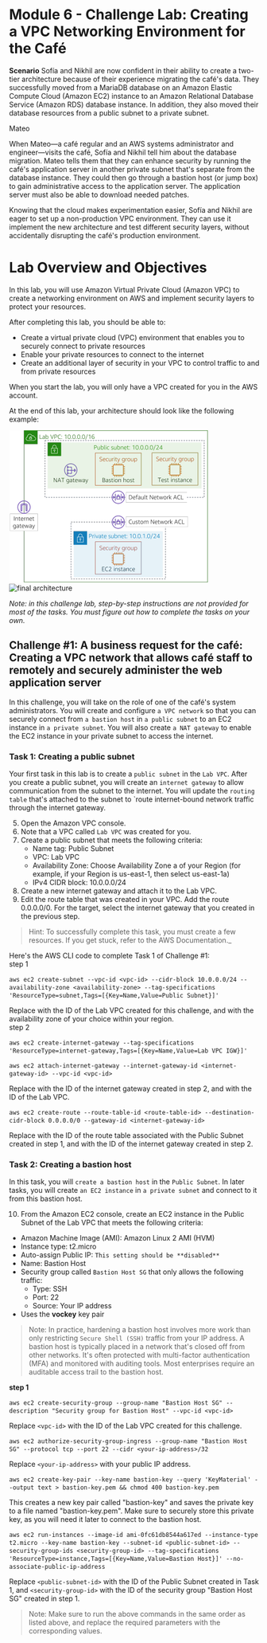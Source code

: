 # Module 6 - Challenge Lab: Creating a VPC Networking Environment for the Café
**Scenario**
Sofía and Nikhil are now confident in their ability to create a two-tier architecture because of their experience migrating the café's data. They successfully moved from a MariaDB database on an Amazon Elastic Compute Cloud (Amazon EC2) instance to an Amazon Relational Database Service (Amazon RDS) database instance. In addition, they also moved their database resources from a public subnet to a private subnet.

Mateo

When Mateo—a café regular and an AWS systems administrator and engineer—visits the café, Sofía and Nikhil tell him about the database migration. Mateo tells them that they can enhance security by running the café's application server in another private subnet that's separate from the database instance. They could then go through a bastion host (or jump box) to gain administrative access to the application server. The application server must also be able to download needed patches.

Knowing that the cloud makes experimentation easier, Sofía and Nikhil are eager to set up a non-production VPC environment. They can use it implement the new architecture and test different security layers, without accidentally disrupting the café's production environment.

# Lab Overview and Objectives

In this lab, you will use Amazon Virtual Private Cloud (Amazon VPC) to create a networking environment on AWS and implement security layers to protect your resources.

After completing this lab, you should be able to:

- Create a virtual private cloud (VPC) environment that enables you to securely connect to private resources
- Enable your private resources to connect to the internet
- Create an additional layer of security in your VPC to control traffic to and from private resources

When you start the lab, you will only have a VPC created for you in the AWS account.

At the end of this lab, your architecture should look like the following example:

![AmazonCity Architecture](https://github.com/islamicity24/AmazonCity/raw/main/module-6-challenge-lab-final-architecture.png)
![final architecture](./final-architecture.png)

_Note: in this challenge lab, step-by-step instructions are not provided for most of the tasks. You must figure out how to complete the tasks on your own._

## Challenge #1: A business request for the café: Creating a VPC network that allows café staff to remotely and securely administer the web application server 

In this challenge, you will take on the role of one of the café's system administrators. You will create and configure `a VPC network` so that you can securely connect from `a bastion host` in `a public subnet` to an EC2 instance in `a private subnet`. You will also create `a NAT gateway` to enable the EC2 instance in your private subnet to access the internet.

### Task 1: Creating a public subnet

Your first task in this lab is to create a `public subnet` in the `Lab VPC`. After you create a public subnet, you will create an `internet gateway` to allow communication from the subnet to the internet. You will update the `routing table` that's attached to the subnet to `route internet-bound network traffic  through the internet gateway.

5. Open the Amazon VPC console.
6. Note that a VPC called `Lab VPC` was created for you.
7. Create a public subnet that meets the following criteria:
   - Name tag: Public Subnet
   - VPC: Lab VPC
   - Availability Zone: Choose Availability Zone a of your Region (for example, if your Region is us-east-1, then select us-east-1a)
   - IPv4 CIDR block: 10.0.0.0/24
8. Create a new internet gateway and attach it to the Lab VPC.
9. Edit the route table that was created in your VPC. Add the route 0.0.0.0/0. For the target, select the internet gateway that you created in the previous step.

> Hint: To successfully complete this task, you must create a few resources. If you get stuck, refer to the AWS Documentation._

Here's the AWS CLI code to complete Task 1 of Challenge #1:<br>
step 1
```
aws ec2 create-subnet --vpc-id <vpc-id> --cidr-block 10.0.0.0/24 --availability-zone <availability-zone> --tag-specifications 'ResourceType=subnet,Tags=[{Key=Name,Value=Public Subnet}]'
```
Replace <vpc-id> with the ID of the Lab VPC created for this challenge, and <availability-zone> with the availability zone of your choice within your region.<br>
step 2   
```
aws ec2 create-internet-gateway --tag-specifications 'ResourceType=internet-gateway,Tags=[{Key=Name,Value=Lab VPC IGW}]'
```
```
aws ec2 attach-internet-gateway --internet-gateway-id <internet-gateway-id> --vpc-id <vpc-id>
```
   Replace <internet-gateway-id> with the ID of the internet gateway created in step 2, and <vpc-id> with the ID of the Lab VPC.
```
aws ec2 create-route --route-table-id <route-table-id> --destination-cidr-block 0.0.0.0/0 --gateway-id <internet-gateway-id>
```
   Replace <route-table-id> with the ID of the route table associated with the Public Subnet created in step 1, and <internet-gateway-id> with the ID of the internet gateway created in step 2.
   
### Task 2: Creating a bastion host

In this task, you will `create a bastion host` in the `Public Subnet`. In later tasks, you will create `an EC2 instance` in `a private subnet` and connect to it from this bastion host.

10. From the Amazon EC2 console, create an EC2 instance in the Public Subnet of the Lab VPC that meets the following criteria:
   - Amazon Machine Image (AMI): Amazon Linux 2 AMI (HVM)
   - Instance type: t2.micro
   - Auto-assign Public IP: `This setting should be **disabled**`
   - Name: Bastion Host
   - Security group called `Bastion Host SG` that only allows the following traffic:
     - Type: SSH
     - Port: 22
     - Source: Your IP address
   - Uses the **vockey** key pair
    
> Note: In practice, hardening a bastion host involves more work than only restricting `Secure Shell (SSH)` traffic from your IP address. A bastion host is typically placed in a network that's closed off from other networks. It's often protected with multi-factor authentication (MFA) and monitored with auditing tools. Most enterprises require an auditable access trail to the bastion host.

**step 1**
```
aws ec2 create-security-group --group-name "Bastion Host SG" --description "Security group for Bastion Host" --vpc-id <vpc-id>
```
Replace `<vpc-id>` with the ID of the Lab VPC created for this challenge.
```
aws ec2 authorize-security-group-ingress --group-name "Bastion Host SG" --protocol tcp --port 22 --cidr <your-ip-address>/32
```
Replace `<your-ip-address>` with your public IP address.
```
aws ec2 create-key-pair --key-name bastion-key --query 'KeyMaterial' --output text > bastion-key.pem && chmod 400 bastion-key.pem
```
This creates a new key pair called "bastion-key" and saves the private key to a file named "bastion-key.pem". Make sure to securely store this private key, as you will need it later to connect to the bastion host.
```
aws ec2 run-instances --image-id ami-0fc61db8544a617ed --instance-type t2.micro --key-name bastion-key --subnet-id <public-subnet-id> --security-group-ids <security-group-id> --tag-specifications 'ResourceType=instance,Tags=[{Key=Name,Value=Bastion Host}]' --no-associate-public-ip-address
```
Replace `<public-subnet-id>` with the ID of the Public Subnet created in Task 1, and `<security-group-id>` with the ID of the security group "Bastion Host SG" created in step 1.
   
> Note: Make sure to run the above commands in the same order as listed above, and replace the required parameters with the corresponding values.
